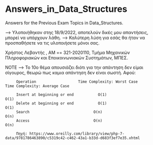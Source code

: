 # Answers_in_Data_Structures
Answers for the Previous Exam Topics in Data_Structures. 

--> Υλοποιήθηκαν στης 18/9/2022, αποτελούν δικές μου απαντήσεις, μπορεί να υπάρχουν λάθη.
--> Καλύτερη λύση για εσάς θα ήταν να προσπαθήσετε να τις υλοποιήσετε μόνοι σας.

Χρήστος Λεβαντής , ΑΜ == 321-2020110, Τμήμα Μηχανικών Πληροφοριακών και Εποικοινωνιακών Συστημάτων, ΜΠΕΣ.

NOTE --> Το 10ο θέμα απουσιάζει διότι για την απάντηση δεν είμαι σίγουρος, θεωρώ πως καμια απάντηση δεν είναι σωστή. 
         Αφού:
         
         Operation	                 Time Complexity: Worst Case	     Time Complexity: Average Case
         
         Insert at beginning or end	          O(1)                 	          O(1)
         Delete at beginning or end	          O(1)	                            O(1)
         Search	                            O(n)	                            O(n)
         Access	                            O(n)	                            O(n) 
         
         Πηγή: https://www.oreilly.com/library/view/php-7-data/9781786463890/c5319c42-c462-43a1-b33d-d683f3ef7e35.xhtml
